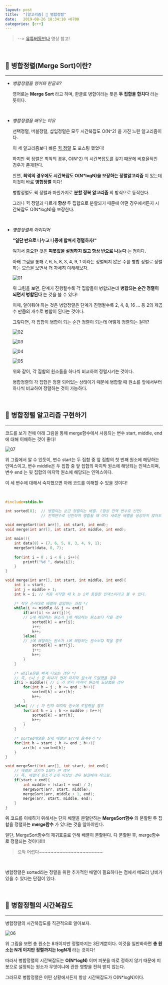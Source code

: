 ```yaml
---
layout: post
title:  "[알고리즘] 🔗 병합정렬"
date:   2019-08-26 18:34:10 +0700
categories: [c++]
---
```


> --> [유튜버동빈나](https://www.youtube.com/watch?v=ctkuGoJPmAE&list=PLRx0vPvlEmdDHxCvAQS1_6XV4deOwfVrz&index=8) 영상 참고!

<br>

## ️️🔗 병합정렬(Merge Sort)이란?
---
- _병합정렬을 영어와 한글로?_

	영어로는 __Merge Sort__ 라고 하며, 한글로 병합이라는 뜻은 __두 집합을 합치다__ 라는 뜻이다.

	<br>

- _병합정렬을 배우는 이유_

	선택정렬, 버블정렬, 삽입정렬은 모두 시간복잡도 O(N^2) 을 가진 느린 알고리즘이다. 

	이 세 알고리즘보다 빠른 [퀵 정렬](https://choheeis.github.io/c++/2019/08/23/%ED%80%B5%EC%A0%95%EB%A0%AC.html) 도 포스팅 했었다!

	하지만 퀵 정렬은 최악의 경우, O(N^2) 의 시간복잡도를 갖기 때문에 비효율적인 경우가 존재한다.

	반면, __최악의 경우에도 시간복잡도 O(N*logN)을 보장하는 정렬알고리즘__ 이 있는데 이것이 바로 __병합정렬__ 이다!

	병합정렬도 퀵 정렬과 마찬가지로 __분할 정복 알고리즘__ 의 방식으로 동작한다.
	
	그러나 퀵 정렬과 다르게 __항상__ 두 집합으로 분할되기 때문에 어떤 경우에서든지 시간복잡도 O(N*logN)을 보장한다.

	<br>

- _병합정렬의 아이디어_

	__"일단 반으로 나누고 나중에 합쳐서 정렬하자!"__ 

	여기서 중요한 것은 __피봇값을 설정하지 않고 항상 반으로 나눈다__ 는 점이다.

	아래 그림을 통해 7, 6, 5, 8, 3, 4, 9, 1 이라는 정렬되지 않은 수를 병합 정렬로 정렬하는 모습을 보면서 더 자세히 이해해보자.

	![01](https://user-images.githubusercontent.com/31889335/63750276-2332a400-c8e8-11e9-9576-f231e9d9c95c.PNG)

	위 그림을 보면, 단계가 진행될수록 각 집합들이 병합되는데 __병합되는 순간 정렬이 되면서 병합된다__ 는 것을 볼 수 있다!

	이때, 알아둬야 하는 것은 병합정렬은 단계가 진행될수록 2, 4, 8, 16 ... 등 2의 제곱수 만큼의 개수로 병합이 된다는 것이다.

	그렇다면, 각 집합이 병합이 되는 순간 정렬이 되는데 어떻게 정렬되는 걸까?

	![02](https://user-images.githubusercontent.com/31889335/63751635-b967c980-c8ea-11e9-9d6e-9ba7c5c9764b.PNG)

	![03](https://user-images.githubusercontent.com/31889335/63751636-ba006000-c8ea-11e9-9e6e-94ad1437915c.PNG)

	![04](https://user-images.githubusercontent.com/31889335/63751637-ba006000-c8ea-11e9-958d-4d20a70ef3fa.PNG)

	![05](https://user-images.githubusercontent.com/31889335/63751639-ba006000-c8ea-11e9-85fc-33a2e3bbe719.PNG)

	위와 같이, 각 집합의 원소들을 하나씩 비교하여 정렬시키는 것이다.

	병합정렬의 각 집합은 정렬 되어있는 상태이기 때문에 병합할 때 원소를 앞에서부터 하나씩 비교하여 정렬하는 것이 가능하다.

	<br>
## 🔗 병합정렬 알고리즘 구현하기
---

코드를 보기 전에 아래 그림을 통해 merge함수에서 사용되는 변수 start, middle, end에 대해 이해하는 것이 좋다!

![07](https://user-images.githubusercontent.com/31889335/63754719-4f522300-c8f0-11e9-9b4b-ff52dcafb556.PNG)

위 그림에서 알 수 있듯이, 변수 start는 두 집합 중 앞 집합의 첫 번째 원소에 해당하는 인덱스이고, 변수 middle은 두 집합 중 앞 집합의 마지막 원소에 해당되는 인덱스이며, 변수 end 는 뒷 집합의 마지막 원소에 해당되는 인덱스이다.

이 세 변수에 대해서 숙지했으면 아래 코드를 이해할 수 있을 것이다!

<br>

~~~c
#include<stdio.h>

int sorted[8];  // 병합되는 순간 정렬되는 배열. (항상 전역 변수로 선언)
				// 전역변수로 선언하여 병합될 때 마다 새로운 배열을 생성하지 않아도 됨. 
	
void mergeSort(int arr[], int start, int end);
void merge(int arr[], int start, int middle, int end);		

int main(){
	int data[8] = {7, 6, 5, 8, 3, 4, 9, 1};
	mergeSort(data, 0, 7);
	
	for(int i = 0 ; i < 8 ; i++){
		printf("%d ", data[i]);
	}
}

void merge(int arr[], int start, int middle, int end){ 
	int i = start;
	int j = middle + 1;
	int k = i; // 처음 시작할 때 k 는 i와 동일한 인덱스이라고 볼 수 있다.
	 
	/* 작은 순서대로 배열에 삽입하는 과정 */
	while(i <= middle && j <= end){
		if(arr[i] <= arr[j]){
		// i에 해당하는 원소가 j에 해당하는 원소보다 작을 경우  
			sorted[k] = arr[i];
			i++;
			k++;
		}else{
		// j에 해당하는 원소가 i에 해당하는 원소보다 작을 경우  	
			sorted[k] = arr[j];
			j++;
			k++;
		}
	}
	
	/* while문을 빠져 나오는 경우 */
	// 즉, i나 j 중 하나가 먼저 마지막 원소에 도달했을 경우 
	if(i > middle){ // i 가 먼저 마지막 원소에 도달했을 경우 
		for(int h = j ; h <= end ; h++){
			sorted[k] = arr[h];
			k++;
		}
	}else{ // j 가 먼저 마지막 원소에 도달했을 경우 
		for(int h = i ; h <= middle ; h++){
			sorted[k] = arr[h];
			k++;
		}
	}
	
	/* sorted배열을 실제 배열인 arr에 옮겨주기 */
	for(int h = start ; h <= end ; h++){
		arr[h] = sorted[h];
	}
}	

void mergeSort(int arr[], int start, int end){
	// 배열의 크기가 1보다 큰 경우 
	// 즉, 배열의 원소가 2개 이상인 경우 분할해야 하므로. 
	if(start < end){
		int middle = (start + end) / 2;
		mergeSort(arr, start, middle);
		mergeSort(arr, middle + 1, end);
		merge(arr, start, middle, end);
	}
}
~~~

위 코드를 이해하기 위해서는 단지 배열을 분할만하는 __MergeSort함수__ 와 분할된 두 집합을 정렬하는 __merge함수__ 가 있다는 것을 알아야한다.

일단, MergeSort함수의 재귀호출로 인해 배열이 분할된다. 다 분할된 후, merge함수로 정렬되는 것이다!!!!

> 으악 어렵다~~~~~~~~~~~~~~~~~~~~~~

<br>

병합정렬은 sorted라는 정렬을 위한 추가적인 배열이 필요하다는 점에서 메모리 낭비가 있을 수 있다는 단점이 있다.

<br>

## 🔗 병합정렬의 시간복잡도
---

병합정렬의 시간복잡도를 직관적으로 알아보자.

![06](https://user-images.githubusercontent.com/31889335/63752902-00ef5500-c8ed-11e9-8aed-36e6829ab25c.PNG)

위 그림을 보면 총 원소는 8개이지만 정렬까지는 3단계뿐이다. 이것을 일반화하면 __총 원소는 N개 이지만 정렬까지는 logN개__ 라는 것이다!

따라서 병합정렬의 시간복잡도는 __O(N*logN)__ 이며 피봇을 따로 정하지 않기 때문에 피봇으로 설정되는 원소가 무엇이냐에 관한 영향을 전혀 받지 않는다.

그러므로 병합정렬은 어떤 상황에서든지 항상 시간복잡도가 O(N*logN)이다.

<br>

